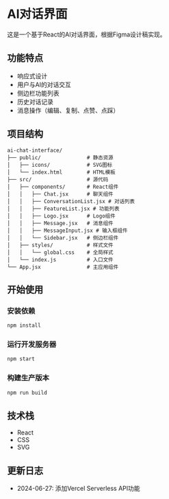 # AI对话界面

这是一个基于React的AI对话界面，根据Figma设计稿实现。

## 功能特点

- 响应式设计
- 用户与AI的对话交互
- 侧边栏功能列表
- 历史对话记录
- 消息操作（编辑、复制、点赞、点踩）

## 项目结构

```
ai-chat-interface/
├── public/               # 静态资源
│   ├── icons/            # SVG图标
│   └── index.html        # HTML模板
├── src/                  # 源代码
│   ├── components/       # React组件
│   │   ├── Chat.jsx      # 聊天组件
│   │   ├── ConversationList.jsx # 对话列表
│   │   ├── FeatureList.jsx # 功能列表
│   │   ├── Logo.jsx      # Logo组件
│   │   ├── Message.jsx   # 消息组件
│   │   ├── MessageInput.jsx # 输入框组件
│   │   └── Sidebar.jsx   # 侧边栏组件
│   ├── styles/           # 样式文件
│   │   └── global.css    # 全局样式
│   └── index.js          # 入口文件
└── App.jsx               # 主应用组件
```

## 开始使用

### 安装依赖

```bash
npm install
```

### 运行开发服务器

```bash
npm start
```

### 构建生产版本

```bash
npm run build
```

## 技术栈

- React
- CSS
- SVG

## 更新日志

- 2024-06-27: 添加Vercel Serverless API功能
